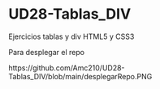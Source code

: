 # UD28-Tablas_DIV

<p> Ejercicios tablas y div HTML5 y CSS3</p>

<p>Para desplegar el repo</p>
https://github.com/Amc210/UD28-Tablas_DIV/blob/main/desplegarRepo.PNG
